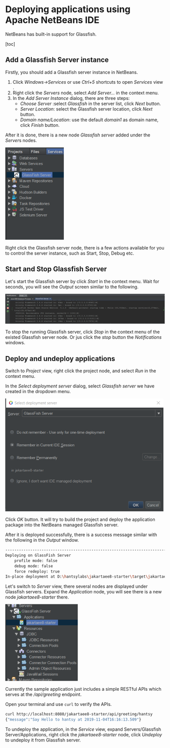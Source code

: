 # Deploying applications using Apache NetBeans IDE

NetBeans has built-in support for Glassfish.  

[toc]

## Add a Glassfish Server instance

Firstly, you should add a Glassfish server instance in NetBeans.

1. Click *Windows->Services* or use *Ctrl+5* shortcuts to open *Services* view .
2. Right click  the *Servers* node, select *Add Server...* in the context menu.
3. In the *Add Server Instance* dialog, there are three steps:
   * *Choose Server* :select *Glassfish* in the server list, click *Next* button.
   * *Server Location*: select the Glassfish server location, click *Next* button.
   * *Domain name/Location*: use the default *domain1*  as domain name, click *Finish* button.

After it is done, there is a new node *Glassfish server* added under the *Server*s nodes.

<img src="./glassfish-node-nb.png" alt="Glassfish server node in Netbeans" style="zoom:80%;" />

Right click the Glassfish server node, there is a few actions available for you to control the server instance, such as Start, Stop, Debug etc. 

## Start and Stop Glassfish Server

Let's start the Glassfish server by click *Start* in the context menu.  Wait for seconds, you will see the *Output* screen similar to the following.

<img src="./glassfish-start-output-nb.png" style="zoom:80%;" />

To stop the running Glassfish server,  click *Stop* in the context menu of the existed Glassfish server node. Or jus click the *stop* button the *Notifications* windows.

## Deploy and undeploy applications

Switch to  *Project* view, right click the project node, and select *Run* in the context menu.

In the  *Select deployment server* dialog, select *Glassfish server* we have created in the dropdown menu.

<img src="./run-nb.png" alt=" Select deployment server" style="zoom:80%;" />

Click *OK* button. It will try to build the project and deploy the application package into the NetBeans managed Glassfish server.   

After it is deployed successfully, there is a success message similar with the following in the *Output* window.

```bash
------------------------------------------------------------------------
Deploying on GlassFish Server
    profile mode: false
    debug mode: false
    force redeploy: true
In-place deployment at D:\hantsylabs\jakartaee8-starter\target\jakartaee8-starter

```

Let's switch to *Server* view, there several nodes are displayed under Glassfish servers. Expand the *Application* node, you will see there is a new node *jakartaee8-starter* there.

<img src="./glassfish-node-deploy-nb.png" alt="Glassfish server node after the application is deployed" style="zoom:80%;" />

Currently the sample application just includes a simple RESTful APIs which serves at  the */api/greeting* endpoint. 

Open  your terminal and use `curl` to verify the APIs.

```bash
curl http://localhost:8080/jakartaee8-starter/api/greeting/hantsy
{"message":"Say Hello to hantsy at 2019-11-04T16:16:13.509"}
```

To  undeploy the application, in the *Service* view, expand Servers/Glassfish Server/Applications, right click the *jakartaee8-starter* node, click *Undeploy*  to undeploy it from Glassfish server. 

